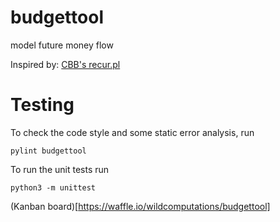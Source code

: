 # budgettool
model future money flow

Inspired by: [CBB's recur.pl](http://doc.gnu-darwin.org/cbb-man/cbb-man.html#SECTION00064000000000000000)

# Testing
To check the code style and some static error analysis, run
```
pylint budgettool
```

To run the unit tests run
```
python3 -m unittest
```

(Kanban board)[https://waffle.io/wildcomputations/budgettool]
